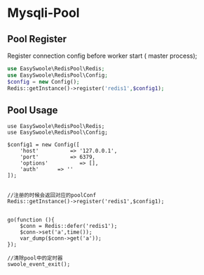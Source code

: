 # Mysqli-Pool
## Pool Register
Register connection config before worker start ( master process);

```php
use EasySwoole\RedisPool\Redis;
use EasySwoole\RedisPool\Config;
$config = new Config();
Redis::getInstance()->register('redis1',$config1);

```

## Pool Usage

```
use EasySwoole\RedisPool\Redis;
use EasySwoole\RedisPool\Config;

$config1 = new Config([
    'host'          => '127.0.0.1',
    'port'          => 6379,
    'options'          => [],
    'auth'      => ''
]);


//注册的时候会返回对应的poolConf
Redis::getInstance()->register('redis1',$config1);


go(function (){
    $conn = Redis::defer('redis1');
    $conn->set('a',time());
    var_dump($conn->get('a'));
});

//清除pool中的定时器
swoole_event_exit();
```